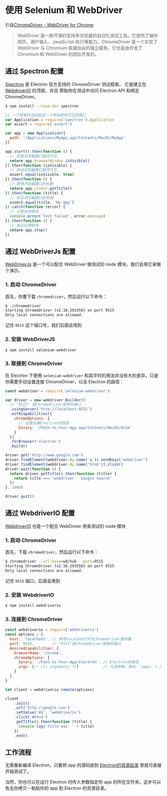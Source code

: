 # 使用 Selenium 和 WebDriver

引自[ChromeDriver - WebDriver for Chrome][chrome-driver]:

> WebDriver 是一款开源的支持多浏览器的自动化测试工具。它提供了操作网页、用户输入、JavaScript 执行等能力。ChromeDriver 是一个实现了 WebDriver 与 Chromium 联接协议的独立服务。它也是由开发了 Chromium 和 WebDriver 的团队开发的。

## 通过 Spectron 配置

[Spectron][spectron] 是 Electron 官方支持的 ChromeDriver 测试框架。
它是建立在 [WebdriverIO](http://webdriver.io/) 的顶层，并且
帮助你在测试中访问 Electron API 和绑定 ChromeDriver。

```bash
$ npm install --save-dev spectron
```

```javascript
// 一个简单的测试验证一个带标题的可见的窗口
var Application = require('spectron').Application
var assert = require('assert')

var app = new Application({
  path: '/Applications/MyApp.app/Contents/MacOS/MyApp'
})

app.start().then(function () {
  // 检查浏览器窗口是否可见
  return app.browserWindow.isVisible()
}).then(function (isVisible) {
  // 验证浏览器窗口是否可见
  assert.equal(isVisible, true)
}).then(function () {
  // 获得浏览器窗口的标题
  return app.client.getTitle()
}).then(function (title) {
  // 验证浏览器窗口的标题
  assert.equal(title, 'My App')
}).catch(function (error) {
  // 记录任何错误
  console.error('Test failed', error.message)
}).then(function () {
  // 停止应用程序
  return app.stop()
})
```

## 通过 WebDriverJs 配置

[WebDriverJs](https://code.google.com/p/selenium/wiki/WebDriverJs) 是一个可以配合 WebDriver 做测试的 node 模块，我们会用它来做个演示。

### 1. 启动 ChromeDriver

首先，你要下载 `chromedriver`，然后运行以下命令：

```bash
$ ./chromedriver
Starting ChromeDriver (v2.10.291558) on port 9515
Only local connections are allowed.
```

记住 `9515` 这个端口号，我们后面会用到

### 2. 安装 WebDriverJS

```bash
$ npm install selenium-webdriver
```

### 3. 联接到 ChromeDriver

在 Electron 下使用 `selenium-webdriver` 和其平时的用法并没有大的差异，只是你需要手动设置连接 ChromeDriver，以及 Electron 的路径：

```javascript
const webdriver = require('selenium-webdriver')

var driver = new webdriver.Builder()
  // "9515" 是ChromeDriver使用的端口
  .usingServer('http://localhost:9515')
  .withCapabilities({
    chromeOptions: {
      // 这里设置Electron的路径
      binary: '/Path-to-Your-App.app/Contents/MacOS/Atom'
    }
  })
  .forBrowser('electron')
  .build()

driver.get('http://www.google.com')
driver.findElement(webdriver.By.name('q')).sendKeys('webdriver')
driver.findElement(webdriver.By.name('btnG')).click()
driver.wait(function () {
  return driver.getTitle().then(function (title) {
    return title === 'webdriver - Google Search'
  })
}, 1000)

driver.quit()
```

## 通过 WebdriverIO 配置

[WebdriverIO](http://webdriver.io/) 也是一个配合 WebDriver 用来测试的 node 模块

### 1. 启动 ChromeDriver

首先，下载 `chromedriver`，然后运行以下命令：

```bash
$ chromedriver --url-base=wd/hub --port=9515
Starting ChromeDriver (v2.10.291558) on port 9515
Only local connections are allowed.
```

记住 `9515` 端口，后面会用到

### 2. 安装 WebdriverIO

```bash
$ npm install webdriverio
```

### 3. 连接到 ChromeDriver

```javascript
const webdriverio = require('webdriverio')
const options = {
  host: 'localhost', // 使用localhost作为ChromeDriver服务器
  port: 9515,        // "9515"是ChromeDriver使用的端口
  desiredCapabilities: {
    browserName: 'chrome',
    chromeOptions: {
      binary: '/Path-to-Your-App/electron', // Electron的路径
      args: [/* cli arguments */]           // 可选参数，类似：'app=' + /path/to/your/app/
    }
  }
}

let client = webdriverio.remote(options)

client
    .init()
    .url('http://google.com')
    .setValue('#q', 'webdriverio')
    .click('#btnG')
    .getTitle().then(function (title) {
      console.log('Title was: ' + title)
    })
    .end()
```

## 工作流程

无需重新编译 Electron，只要把 app 的源码放到 [Electron的资源目录](https://github.com/electron/electron/blob/master/docs/tutorial/application-distribution.md) 里就可直接开始测试了。

当然，你也可以在运行 Electron 时传入参数指定你 app 的所在文件夹。这步可以免去你拷贝－粘贴你的 app 到 Electron 的资源目录。

[chrome-driver]: https://sites.google.com/a/chromium.org/chromedriver/
[spectron]: https://electron.atom.io/spectron
